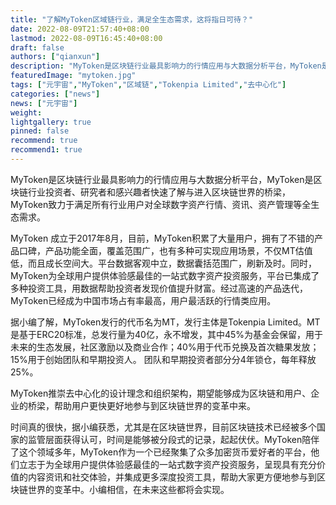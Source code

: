 ```yaml
---
title: "了解MyToken区域链行业，满足全生态需求，这将指日可待？"
date: 2022-08-09T21:57:40+08:00
lastmod: 2022-08-09T16:45:40+08:00
draft: false
authors: ["qianxun"]
description: "MyToken是区块链行业最具影响力的行情应用与大数据分析平台，MyToken是区块链行业投资者、研究者和感兴趣者快速了解与进入区块链世界的桥梁，MyToken致力于满足所有行业用户对全球数字资产行情、资讯、资产管理等全生态需求。"
featuredImage: "mytoken.jpg"
tags: ["元宇宙","MyToken","区域链","Tokenpia Limited","去中心化"]
categories: ["news"]
news: ["元宇宙"]
weight: 
lightgallery: true
pinned: false
recommend: true
recommend1: true
---
```


MyToken是区块链行业最具影响力的行情应用与大数据分析平台，MyToken是区块链行业投资者、研究者和感兴趣者快速了解与进入区块链世界的桥梁，MyToken致力于满足所有行业用户对全球数字资产行情、资讯、资产管理等全生态需求。

MyToken 成立于2017年8月，目前，MyToken积累了大量用户，拥有了不错的产品口碑，产品功能全面，覆盖范围广，也有多种可实现应用场景，不仅MT估值低，而且成长空间大。平台数据客观中立，数据囊括范围广，刷新及时。同时，MyToken为全球用户提供体验感最佳的一站式数字资产投资服务，平台已集成了多种投资工具，用数据帮助投资者发现价值提升财富。经过高速的产品迭代，MyToken已经成为中国市场占有率最高，用户最活跃的行情类应用。

据小编了解，MyToken发行的代币名为MT，发行主体是Tokenpia Limited。MT是基于ERC20标准，总发行量为40亿，永不增发，其中45%为基金会保留，用于未来的生态发展，社区激励以及商业合作；40%用于代币兑换及首次糖果发放； 15%用于创始团队和早期投资人。 团队和早期投资者部分分4年锁仓，每年释放25%。

MyToken推崇去中心化的设计理念和组织架构，期望能够成为区块链和用户、企业的桥梁，帮助用户更快更好地参与到区块链世界的变革中来。

时间真的很快，据小编获悉，尤其是在区块链世界，目前区块链技术已经被多个国家的监管层面获得认可，时间是能够被分段式的记录，起起伏伏。MyToken陪伴了这个领域多年，MyToken作为一个已经聚集了众多加密货币爱好者的平台，他们立志于为全球用户提供体验感最佳的一站式数字资产投资服务，呈现具有充分价值的内容资讯和社交体验，并集成更多深度投资工具，帮助大家更方便地参与到区块链世界的变革中。小编相信，在未来这些都将会实现。

